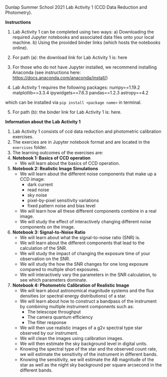 Dunlap Summer School 2021 Lab Activity 1 (CCD Data Reduction and Photometry).

**Instructions**
1) Lab Activity 1 can be completed using two ways:
a) Downloading the required Jupyter notebooks and associated data files onto your local machine.
b) Using the provided binder links (which hosts the notebooks online).

2) For path (a): the download link for Lab Activity 1 is: here
3) For those who do not have Jupyter installed, we recommend installing Anaconda (see instructions here: https://docs.anaconda.com/anaconda/install/)
4) Lab Activity 1 requires the following packages:
    numpy==1.19.2
    matplotlib==3.3.4
    ipywidgets==7.6.3
    pandas==1.2.3
    astropy==4.2

which can be installed via `pip install <package name>` in terminal. 

5) For path (b): the binder link for Lab Activity 1 is: here.

**Information about the Lab Activity 1**
1) Lab Activity 1 consists of ccd data reduction and photometric calibration exercises.
2) The exercies are in Jupyter notebook format and are located in the `exercises` folder.
3) The learning outcomes of the exercises are:
4) **Notebook 1: Basics of CCD operation**
    - We will learn about the basics of CCD operation.
5) **Notebook 2:  Realistic Image Simulations**
    - We will learn about the different noise components that make up a CCD image:
        - dark current
        - read noise
        - sky noise
        - pixel-by-pixel sensitivity variations
        - fixed pattern noise and bias level
    - We will learn how all these different components combine in a real image.
    - We will study the effect of interactively changing different noise components on the image.
6) **Notebook 3: Signal-to-Noise Ratio**
    - We will learn about what the signal-to-noise ratio (SNR) is.
    - We will learn about the different components that lead to the calculation of the SNR.
    - We will study the impact of changing the exposure time of your observation on the SNR.
    - We will study the how the SNR changes for one long exposure compared to multiple short exposures.
    - We will interactively vary the parameters in the SNR calculation, to see which parameters dominate.
7) **Notebook 4: Photometric Calibration of Realistic Image**
    - We will learn about astronomical magnitude systems and the flux densities (or spectral energy distributions) of a star.
    - We will learn about how to construct a bandpass of the instrument by combining multiple instrument components such as:
        - The telescope throughput
        - The camera quantum efficiency
        - The filter response
    - We will then use realistic images of a g2v spectral type star observed by our instrument.
    - We will clean the images using calibration images.
    - We will then estimate the sky background level in digital units.
    - Knowing the spectral type of the star and the observed count rate, we will estimate the sensitivity of the instrument in different bands.
    - Knowing the sensitivity, we will estimate the AB magnitude of the star as well as the night sky background per square arcsecond in the different bands.





